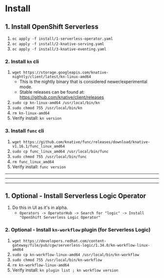 # Install

## 1. Install OpenShift Serverless

1. `oc apply -f install/1-serverless-operator.yaml`
2. `oc apply -f install/2-knative-serving.yaml`
3. `oc apply -f install/3-knative-eventing.yaml`

### 2. Install `kn` cli

1. `wget https://storage.googleapis.com/knative-nightly/client/latest/kn-linux-amd64`
    - This is the nightly binary that is considered newer/experimental mode.
    - Stable releases can be found at: https://github.com/knative/client/releases
2. `sudo cp kn-linux-amd64 /usr/local/bin/kn`
3. `sudo chmod 755 /usr/local/bin/kn`
4. `rm kn-linux-amd64`
5. Verify install: `kn version`


### 3. Install `func` cli

1. `wget https://github.com/knative/func/releases/download/knative-v1.16.1/func_linux_amd64`
2. `sudo cp func_linux_amd64 /usr/local/bin/func`
3. `sudo chmod 755 /usr/local/bin/func`
4. `rm func_linux_amd64`
5. Verify install: `func version`


------------
------------
------------

## 1. Optional - Install Serverless Logic Operator

1. Do this in UI as it's in alpha.
   - `Operators -> OperatorHub -> Search for "logic" -> Install "OpenShift Serverless Logic Operator"`


### 2. Optional - Install `kn-workflow` plugin (for Serverless Logic)

1. `wget https://developers.redhat.com/content-gateway/file/pub/cgw/serverless-logic/1.34.0/kn-workflow-linux-amd64`
2. `sudo cp kn-workflow-linux-amd64 /usr/local/bin/kn-workflow`
3. `sudo chmod 755 /usr/local/bin/kn-workflow`
4. `rm kn-workflow-linux-amd64`
5. Verify install: `kn plugin list ; kn workflow version`